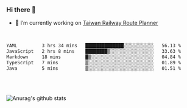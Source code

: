 ### Hi there 👋

- 🔭 I’m currently working on [Taiwan Railway Route Planner](https://github.com/Taiwan-Railway-Route-Planner)

<br/>

<!--START_SECTION:waka-->

```txt
YAML         3 hrs 34 mins   ██████████████░░░░░░░░░░░   56.13 %
JavaScript   2 hrs 8 mins    ████████▒░░░░░░░░░░░░░░░░   33.63 %
Markdown     18 mins         █▒░░░░░░░░░░░░░░░░░░░░░░░   04.84 %
TypeScript   7 mins          ▒░░░░░░░░░░░░░░░░░░░░░░░░   01.89 %
Java         5 mins          ▒░░░░░░░░░░░░░░░░░░░░░░░░   01.51 %
```

<!--END_SECTION:waka-->

<br/>
<br/>

![Anurag's github stats](https://github-readme-stats.vercel.app/api?username=DepickereSven&show_icons=true&theme=tokyonight)



<!--
**DepickereSven/DepickereSven** is a ✨ _special_ ✨ repository because its `README.md` (this file) appears on your GitHub profile.

Here are some ideas to get you started:

- 🔭 I’m currently working on ...
- 🌱 I’m currently learning ...
- 👯 I’m looking to collaborate on ...
- 🤔 I’m looking for help with ...
- 💬 Ask me about ...
- 📫 How to reach me: ...
- 😄 Pronouns: ...
- ⚡ Fun fact: ...
-->
